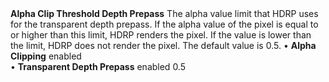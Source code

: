 <tr>
<td><strong>Alpha Clip Threshold Depth Prepass</strong></td>
<td>The alpha value limit that HDRP uses for the transparent depth prepass. If the alpha value of the pixel is equal to or higher than this limit, HDRP renders the pixel. If the value is lower than the limit, HDRP does not render the pixel. The default value is 0.5.</td>
<td>&#8226; <strong>Alpha Clipping</strong> enabled <br/>&#8226; <strong>Transparent Depth Prepass</strong> enabled</td>
<td>0.5</td>
</tr>
